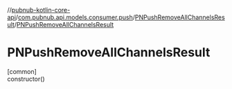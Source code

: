 //[pubnub-kotlin-core-api](../../../index.md)/[com.pubnub.api.models.consumer.push](../index.md)/[PNPushRemoveAllChannelsResult](index.md)/[PNPushRemoveAllChannelsResult](-p-n-push-remove-all-channels-result.md)

# PNPushRemoveAllChannelsResult

[common]\
constructor()
